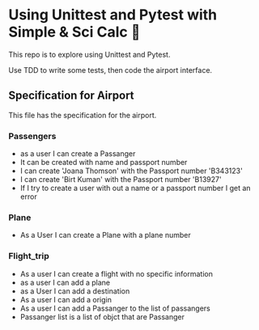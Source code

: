 # Using Unittest and Pytest with Simple & Sci Calc :taco:
This repo is to explore using Unittest and Pytest.

Use TDD to write some tests, then code the airport interface.

## Specification for Airport
This file has the specification for the airport.

### Passengers
- as a user I can create a Passanger
- It can be created with name and passport number
- I can create 'Joana Thomson' with the Passport number 'B343123'
- I can create 'Birt Kuman' with the Passport number 'B13927'
- If I try to create a user with out a name or a passport number I get an error

### Plane
- As a User I can create a Plane with a plane number

### Flight_trip
- As a user I can create a flight with no specific information
- as a user I can add a plane
- as a User I can add a destination
- As a user I can add a origin
- As a user I can add a Passanger to the list of passangers
- Passanger list is a list of objct that are Passanger